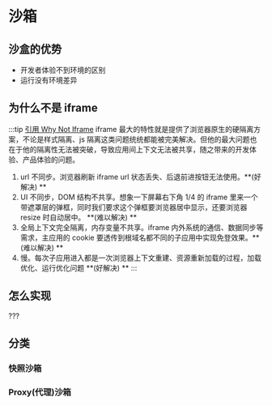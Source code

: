 # 沙箱

## 沙盒的优势

- 开发者体验不到环境的区别
- 运行没有环境差异

## 为什么不是 iframe

:::tip [引用 Why Not Iframe](https://www.yuque.com/kuitos/gky7yw/gesexv)
iframe 最大的特性就是提供了浏览器原生的硬隔离方案，不论是样式隔离、js 隔离这类问题统统都能被完美解决。但他的最大问题也在于他的隔离性无法被突破，导致应用间上下文无法被共享，随之带来的开发体验、产品体验的问题。

1. url 不同步。浏览器刷新 iframe url 状态丢失、后退前进按钮无法使用。**(好解决) **
2. UI 不同步，DOM 结构不共享。想象一下屏幕右下角 1/4 的 iframe 里来一个带遮罩层的弹框，同时我们要求这个弹框要浏览器居中显示，还要浏览器 resize 时自动居中。 **(难以解决) **
3. 全局上下文完全隔离，内存变量不共享。iframe 内外系统的通信、数据同步等需求，主应用的 cookie 要透传到根域名都不同的子应用中实现免登效果。**(难以解决) **
4. 慢。每次子应用进入都是一次浏览器上下文重建、资源重新加载的过程，加载优化、运行优化问题 **(好解决) **
:::

## 怎么实现

???

## 分类

### 快照沙箱

### Proxy(代理)沙箱

